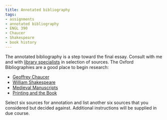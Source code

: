 ```yaml
---
title: Annotated bibliography
tags:
- assignments
- annotated bibliography
- ENGL 390
- Chaucer
- Shakespeare
- book history
---
```


The annotated bibliography is a step toward the final essay.
Consult with me and with [library specialists](http://libraries.luc.edu/specialists) in selection of sources.
The Oxford Bibliographies are a good place to begin research:

- [Geoffrey Chaucer](https://www-oxfordbibliographies-com.flagship.luc.edu/view/document/obo-9780195396584/obo-9780195396584-0016.xml)
- [William Shakespeare](https://www-oxfordbibliographies-com.flagship.luc.edu/view/document/obo-9780195399301/obo-9780195399301-0052.xml)
- [Medieval Manuscripts](https://www-oxfordbibliographies-com.flagship.luc.edu/view/document/obo-9780199846719/obo-9780199846719-0165.xml)
- [Printing and the Book](https://www-oxfordbibliographies-com.flagship.luc.edu/view/document/obo-9780195399301/obo-9780195399301-0004.xml)

Select six sources for annotation and list another six sources that you considered but decided against.
Additional instructions will be supplied in due course.
